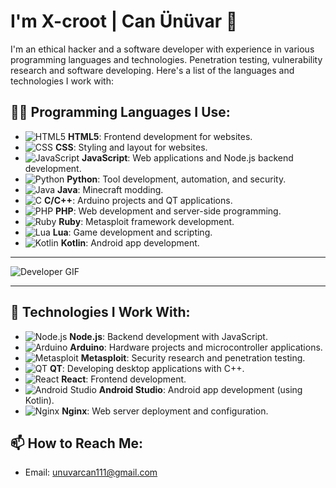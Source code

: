 # I'm **X-croot** | **Can Ünüvar** 👋

I'm an ethical hacker and a software developer with experience in various programming languages and technologies. Penetration testing, vulnerability research and software developing. Here's a list of the languages and technologies I work with:

## 🧑‍💻 Programming Languages I Use:

- ![HTML5](https://img.shields.io/badge/-HTML5-black?style=flat-square&logo=html5) **HTML5**: Frontend development for websites.
- ![CSS](https://img.shields.io/badge/-CSS-black?style=flat-square&logo=css) **CSS**: Styling and layout for websites.
- ![JavaScript](https://img.shields.io/badge/-JavaScript-black?style=flat-square&logo=javascript) **JavaScript**: Web applications and Node.js backend development.
- ![Python](https://img.shields.io/badge/-Python-black?style=flat-square&logo=python) **Python**: Tool development, automation, and security.
- ![Java](https://img.shields.io/badge/-Java-black?style=flat-square&logo=java) **Java**: Minecraft modding.
- ![C](https://img.shields.io/badge/-C-black?style=flat-square&logo=c) **C/C++**: Arduino projects and QT applications.
- ![PHP](https://img.shields.io/badge/-PHP-black?style=flat-square&logo=php) **PHP**: Web development and server-side programming.
- ![Ruby](https://img.shields.io/badge/-Ruby-black?style=flat-square&logo=ruby) **Ruby**: Metasploit framework development.
- ![Lua](https://img.shields.io/badge/-Lua-black?style=flat-square&logo=lua) **Lua**: Game development and scripting.
- ![Kotlin](https://img.shields.io/badge/-Kotlin-black?style=flat-square&logo=kotlin) **Kotlin**: Android app development.

---

![Developer GIF](https://giffiles.alphacoders.com/147/147504.gif)

---

## 🔧 Technologies I Work With:

- ![Node.js](https://img.shields.io/badge/-Node.js-black?style=flat-square&logo=node.js) **Node.js**: Backend development with JavaScript.
- ![Arduino](https://img.shields.io/badge/-Arduino-black?style=flat-square&logo=arduino) **Arduino**: Hardware projects and microcontroller applications.
- ![Metasploit](https://img.shields.io/badge/-Metasploit-black?style=flat-square&logo=metasploit) **Metasploit**: Security research and penetration testing.
- ![QT](https://img.shields.io/badge/-QT-black?style=flat-square&logo=qt) **QT**: Developing desktop applications with C++.
- ![React](https://img.shields.io/badge/-React-black?style=flat-square&logo=react) **React**: Frontend development.
- ![Android Studio](https://img.shields.io/badge/-Android_Studio-black?style=flat-square&logo=androidstudio) **Android Studio**: Android app development (using Kotlin).
- ![Nginx](https://img.shields.io/badge/-Nginx-black?style=flat-square&logo=nginx) **Nginx**: Web server deployment and configuration.

## 📫 How to Reach Me:
- Email: [unuvarcan111@gmail.com](mailto:unuvarcan111@gmail.com)

